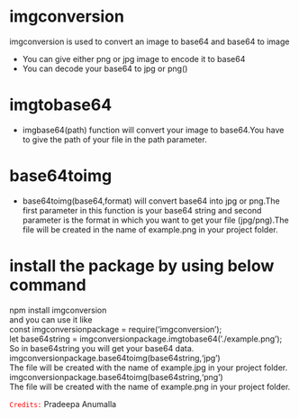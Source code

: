 <h1><a id="imgconversion_0"></a>imgconversion</h1>
<p>imgconversion is used to convert an image to base64 and base64 to image</p>
<ul>
<li>You can give either png or jpg image to encode it to base64</li>
<li>You can decode your base64 to jpg or png()</li>
</ul>
<h1><a id="imgtobase64_7"></a>imgtobase64</h1>
<ul>
<li>imgbase64(path) function will convert your image to base64.You have to give the path of your file in the path parameter.</li>
</ul>
<h1><a id="base64toimg_11"></a>base64toimg</h1>
<ul>
<li>base64toimg(base64,format) will convert base64 into jpg or png.The first parameter in this function is your base64 string and second parameter is the format in which you want to get your file (jpg/png).The file will be created in the name of example.png in your project folder.</li>
</ul>
<h1><a id="install_the_package_by_using_below_command_14"></a>install the package by using below command</h1>
<p>npm install imgconversion<br>
and you can use it like<br>
const imgconversionpackage = require(‘imgconversion’);<br>
let base64string = imgconversionpackage.imgtobase64(’./example.png’);<br>
So in base64string you will get your base64 data.<br>
imgconversionpackage.base64toimg(base64string,‘jpg’)<br>
The file will be created with the name of example.jpg in your project folder.<br>
imgconversionpackage.base64toimg(base64string,‘png’)<br>
The file will be created with the name of example.png in your project folder.</p>
<p><code style="color:red">Credits:</code> Pradeepa Anumalla</p>